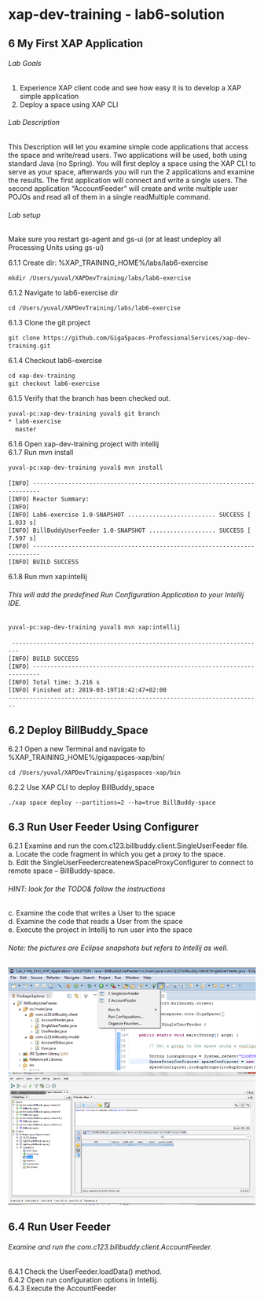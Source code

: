 # xap-dev-training - lab6-solution

## 6 My First XAP Application

###### Lab Goals
1.	Experience XAP client code and see how easy it is to develop a XAP simple application
2.	Deploy a space using XAP CLI

###### Lab Description

This Description will let you examine simple code applications that access the space and write/read users. 
Two applications will be used, both using standard Java (no Spring).
You will first deploy a space using the XAP CLI to serve as your space, 
afterwards you will run the 2 applications and examine the results.
The first application will connect and write a single users. 
The second application “AccountFeeder” will create and write multiple user POJOs
and read all of them in a single readMultiple command.
###### Lab setup
Make sure you restart gs-agent and gs-ui (or at least undeploy all Processing Units using gs-ui)

6.1.1 Create dir: %XAP_TRAINING_HOME%/labs/lab6-exercise

    mkdir /Users/yuval/XAPDevTraining/labs/lab6-exercise

6.1.2 Navigate to lab6-exercise dir

    cd /Users/yuval/XAPDevTraining/labs/lab6-exercise

6.1.3 Clone the git project

    git clone https://github.com/GigaSpaces-ProfessionalServices/xap-dev-training.git

6.1.4 Checkout lab6-exercise

    cd xap-dev-training
    git checkout lab6-exercise
    
6.1.5 Verify that the branch has been checked out.

    yuval-pc:xap-dev-training yuval$ git branch
    * lab6-exercise
      master
               
6.1.6 Open xap-dev-training project with intellij <br />
6.1.7 Run mvn install

    yuval-pc:xap-dev-training yuval$ mvn install
    
    [INFO] ------------------------------------------------------------------------
    [INFO] Reactor Summary:
    [INFO] 
    [INFO] Lab6-exercise 1.0-SNAPSHOT ......................... SUCCESS [  1.033 s]
    [INFO] BillBuddyUserFeeder 1.0-SNAPSHOT ................... SUCCESS [  7.597 s]
    [INFO] ------------------------------------------------------------------------
    [INFO] BUILD SUCCESS

6.1.8 Run mvn xap:intellij
###### This will add the predefined Run Configuration Application to your Intellij IDE.

    yuval-pc:xap-dev-training yuval$ mvn xap:intellij
    
     ------------------------------------------------------------------------
    [INFO] BUILD SUCCESS
    [INFO] ------------------------------------------------------------------------
    [INFO] Total time: 3.216 s
    [INFO] Finished at: 2019-03-19T18:42:47+02:00
    ------------------------------------------------------------------------

## 6.2  Deploy BillBuddy_Space

6.2.1 Open a new Terminal and navigate to %XAP_TRAINING_HOME%/gigaspaces-xap/bin/ <br />

    cd /Users/yuval/XAPDevTraining/gigaspaces-xap/bin
    
6.2.2 Use XAP CLI to deploy BillBuddy_space

    ./xap space deploy --partitions=2 --ha=true BillBuddy-space

## 6.3	Run User Feeder Using Configurer
6.2.1 Examine and run the com.c123.billbuddy.client.SingleUserFeeder file. <br /> 
a.	Locate the code fragment in which you get a proxy to the space. <br /> 
b.	Edit the SingleUserFeedercreatenewSpaceProxyConfigurer to connect to remote space – BillBuddy-space. <br /> 
###### HINT: look for the TODO& follow the instructions <br />
c.	Examine the code that writes a User to the space <br />
d.	Examine the code that reads a User from the space <br />
e.	Execute the project in Intellij to run user into the space

###### Note: the pictures are Eclipse snapshots but refers to Intellij as well.

![Screenshot](./Pictures/Picture1.png)
![Screenshot](./Pictures/Picture2.png)

## 6.4	Run User Feeder
###### Examine and run the com.c123.billbuddy.client.AccountFeeder. <br />
6.4.1 Check the UserFeeder.loadData() method. <br />
6.4.2 Open run configuration options in Intellij. <br />
6.4.3	Execute the AccountFeeder